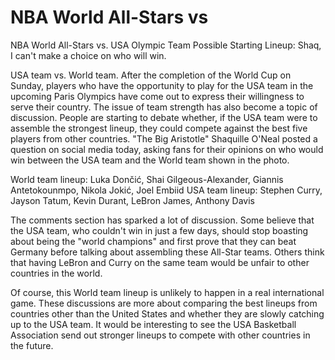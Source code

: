 # NBA World All-Stars vs 
 NBA World All-Stars vs. USA Olympic Team Possible Starting Lineup: Shaq, I can't make a choice on who will win.

USA team vs. World team. After the completion of the World Cup on Sunday, players who have the opportunity to play for the USA team in the upcoming Paris Olympics have come out to express their willingness to serve their country. The issue of team strength has also become a topic of discussion. People are starting to debate whether, if the USA team were to assemble the strongest lineup, they could compete against the best five players from other countries. "The Big Aristotle" Shaquille O'Neal posted a question on social media today, asking fans for their opinions on who would win between the USA team and the World team shown in the photo. 

World team lineup: Luka Dončić, Shai Gilgeous-Alexander, Giannis Antetokounmpo, Nikola Jokić, Joel Embiid
USA team lineup: Stephen Curry, Jayson Tatum, Kevin Durant, LeBron James, Anthony Davis

The comments section has sparked a lot of discussion. Some believe that the USA team, who couldn't win in just a few days, should stop boasting about being the "world champions" and first prove that they can beat Germany before talking about assembling these All-Star teams. Others think that having LeBron and Curry on the same team would be unfair to other countries in the world. 

Of course, this World team lineup is unlikely to happen in a real international game. These discussions are more about comparing the best lineups from countries other than the United States and whether they are slowly catching up to the USA team. It would be interesting to see the USA Basketball Association send out stronger lineups to compete with other countries in the future.